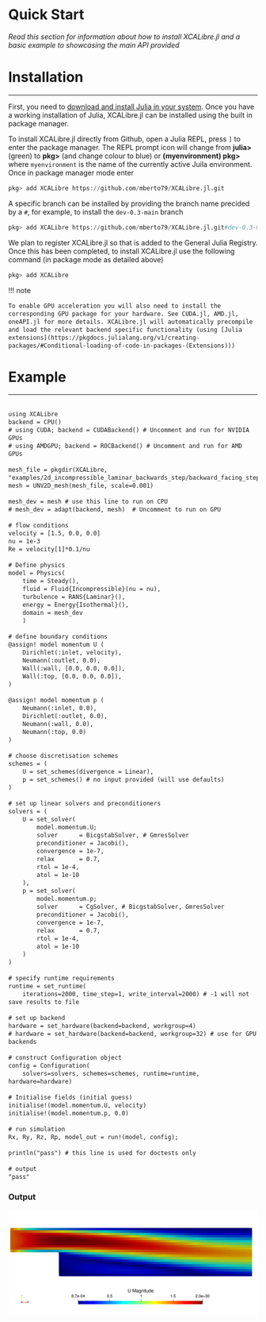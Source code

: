# Quick Start

*Read this section for information about how to install XCALibre.jl and a basic example to showcasing the main API provided*

# Installation
---

First, you need to [download and install Julia in your system](https://julialang.org/downloads/). Once you have a working installation of Julia, XCALibre.jl can be installed using the built in package manager. 

To install XCALibre.jl directly from Github, open a Julia REPL, press `]` to enter the package manager. The REPL prompt icon will change from **julia>** (green) to **pkg>** (and change colour to blue) or **(myenvironment) pkg>** where `myenvironment` is the name of the currently active Juila environment. Once in package manager mode enter

```julia
pkg> add XCALibre https://github.com/mberto79/XCALibre.jl.git
```

A specific branch can be installed by providing the branch name precided by a `#`, for example, to install the `dev-0.3-main` branch

```julia
pkg> add XCALibre https://github.com/mberto79/XCALibre.jl.git#dev-0.3-main
```

We plan to register XCALibre.jl so that is added to the General Julia Registry. Once this has been completed, to install XCALibre.jl use the following command (in package mode as detailed above)

```julia
pkg> add XCALibre
```

!!! note
    
    To enable GPU acceleration you will also need to install the corresponding GPU package for your hardware. See CUDA.jl, AMD.jl, oneAPI.jl for more details. XCALibre.jl will automatically precompile and load the relevant backend specific functionality (using [Julia extensions](https://pkgdocs.julialang.org/v1/creating-packages/#Conditional-loading-of-code-in-packages-(Extensions)))

# Example
---

```jldoctest; filter = r"(pass)|[^p]*(?:p(?!ass)[^d]*)*" => s"\1", output = false

using XCALibre
backend = CPU()
# using CUDA; backend = CUDABackend() # Uncomment and run for NVIDIA GPUs
# using AMDGPU; backend = ROCBackend() # Uncomment and run for AMD GPUs

mesh_file = pkgdir(XCALibre, "examples/2d_incompressible_laminar_backwards_step/backward_facing_step_10mm.unv")
mesh = UNV2D_mesh(mesh_file, scale=0.001)

mesh_dev = mesh # use this line to run on CPU
# mesh_dev = adapt(backend, mesh)  # Uncomment to run on GPU 

# flow conditions
velocity = [1.5, 0.0, 0.0]
nu = 1e-3
Re = velocity[1]*0.1/nu

# Define physics
model = Physics(
    time = Steady(),
    fluid = Fluid{Incompressible}(nu = nu),
    turbulence = RANS{Laminar}(),
    energy = Energy{Isothermal}(),
    domain = mesh_dev
    )

# define boundary conditions
@assign! model momentum U (
    Dirichlet(:inlet, velocity),
    Neumann(:outlet, 0.0),
    Wall(:wall, [0.0, 0.0, 0.0]),
    Wall(:top, [0.0, 0.0, 0.0]),
)

@assign! model momentum p (
    Neumann(:inlet, 0.0),
    Dirichlet(:outlet, 0.0),
    Neumann(:wall, 0.0),
    Neumann(:top, 0.0)
)

# choose discretisation schemes
schemes = (
    U = set_schemes(divergence = Linear),
    p = set_schemes() # no input provided (will use defaults)
)

# set up linear solvers and preconditioners
solvers = (
    U = set_solver(
        model.momentum.U;
        solver      = BicgstabSolver, # GmresSolver
        preconditioner = Jacobi(),
        convergence = 1e-7,
        relax       = 0.7,
        rtol = 1e-4,
        atol = 1e-10
    ),
    p = set_solver(
        model.momentum.p;
        solver      = CgSolver, # BicgstabSolver, GmresSolver
        preconditioner = Jacobi(),
        convergence = 1e-7,
        relax       = 0.7,
        rtol = 1e-4,
        atol = 1e-10
    )
)

# specify runtime requirements
runtime = set_runtime(
    iterations=2000, time_step=1, write_interval=2000) # -1 will not save results to file

# set up backend 
hardware = set_hardware(backend=backend, workgroup=4)
# hardware = set_hardware(backend=backend, workgroup=32) # use for GPU backends

# construct Configuration object
config = Configuration(
    solvers=solvers, schemes=schemes, runtime=runtime, hardware=hardware)

# Initialise fields (initial guess)
initialise!(model.momentum.U, velocity)
initialise!(model.momentum.p, 0.0)

# run simulation
Rx, Ry, Rz, Rp, model_out = run!(model, config);

println("pass") # this line is used for doctests only

# output
"pass"
```

### Output

![Simulation result visualisation in ParaView](figures/quick_start_fig_bfs_2d_incompressible_laminar.svg)
